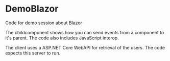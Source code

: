 # DemoBlazor
Code for demo session about Blazor

The childcomponent shows how you can send events from a component to it's parent.
The code also includes JavaScript interop.

The client uses a ASP.NET Core WebAPI for retrieval of the users. The code expects this server to run. 
